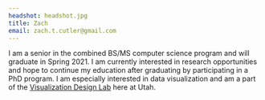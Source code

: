 ```yaml
---
headshot: headshot.jpg
title: Zach
email: zach.t.cutler@gmail.com
---
```


I am a senior in the combined BS/MS computer science program and will graduate in Spring 2021. I am currently interested in research opportunities and hope to continue my education after graduating by participating in a PhD program. I am especially interested in data visualization and am a part of the <a href="https://vdl.sci.utah.edu/" target="_blank" rel="nonoreferrer">Visualization Design Lab</a> here at Utah.
